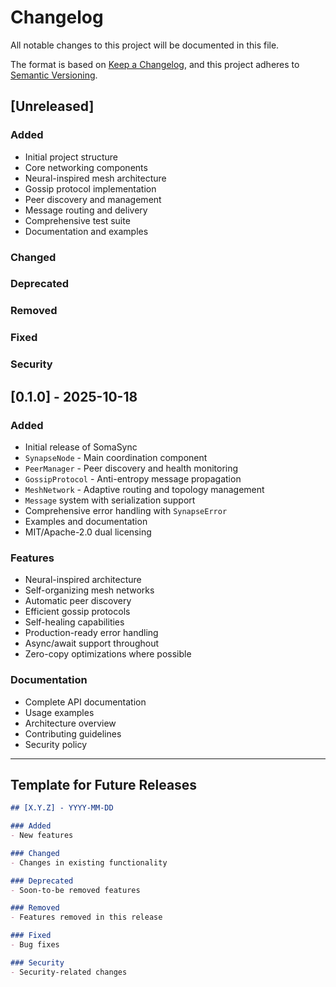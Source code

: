 # Changelog

All notable changes to this project will be documented in this file.

The format is based on [Keep a Changelog](https://keepachangelog.com/en/1.0.0/),
and this project adheres to [Semantic Versioning](https://semver.org/spec/v2.0.0.html).

## [Unreleased]

### Added
- Initial project structure
- Core networking components
- Neural-inspired mesh architecture
- Gossip protocol implementation
- Peer discovery and management
- Message routing and delivery
- Comprehensive test suite
- Documentation and examples

### Changed

### Deprecated

### Removed

### Fixed

### Security

## [0.1.0] - 2025-10-18

### Added
- Initial release of SomaSync
- `SynapseNode` - Main coordination component
- `PeerManager` - Peer discovery and health monitoring
- `GossipProtocol` - Anti-entropy message propagation
- `MeshNetwork` - Adaptive routing and topology management
- `Message` system with serialization support
- Comprehensive error handling with `SynapseError`
- Examples and documentation
- MIT/Apache-2.0 dual licensing

### Features
- Neural-inspired architecture
- Self-organizing mesh networks
- Automatic peer discovery
- Efficient gossip protocols
- Self-healing capabilities
- Production-ready error handling
- Async/await support throughout
- Zero-copy optimizations where possible

### Documentation
- Complete API documentation
- Usage examples
- Architecture overview
- Contributing guidelines
- Security policy

---

## Template for Future Releases

```markdown
## [X.Y.Z] - YYYY-MM-DD

### Added
- New features

### Changed
- Changes in existing functionality

### Deprecated
- Soon-to-be removed features

### Removed
- Features removed in this release

### Fixed
- Bug fixes

### Security
- Security-related changes
```